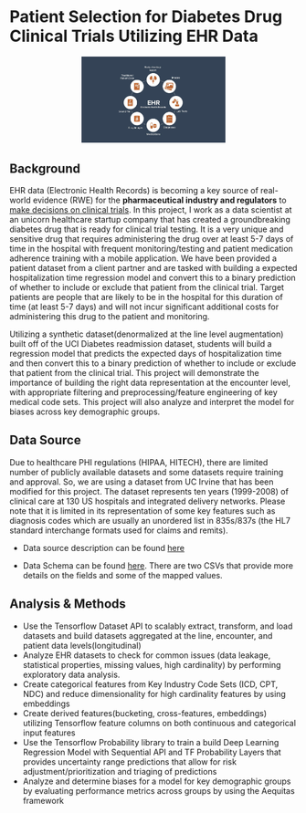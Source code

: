 #  Patient Selection for Diabetes Drug Clinical Trials Utilizing EHR Data 
<div align="center">
  <img src="https://github.com/Ting-DS/EHR-Patient-Selection-for-Clinical-Trials/blob/main/EHR.jpg" width="50%">
</div>

## Background
EHR data (Electronic Health Records) is becoming a key source of real-world evidence (RWE) for the **pharmaceutical industry and regulators** to [make decisions on clinical trials](https://www.fda.gov/news-events/speeches-fda-officials/breaking-down-barriers-between-clinical-trials-and-clinical-care-incorporating-real-world-evidence). In this project, I work as a data scientist at an unicorn healthcare startup company that has created a groundbreaking diabetes drug that is ready for clinical trial testing. It is a very unique and sensitive drug that requires administering the drug over at least 5-7 days of time in the hospital with frequent monitoring/testing and patient medication adherence training with a mobile application. We have been provided a patient dataset from a client partner and are tasked with building a expected hospitalization time regression model and convert this to a binary prediction of whether to include or exclude that patient from the clinical trial. Target patients are people that are likely to be in the hospital for this duration of time (at least 5-7 days) and will not incur significant additional costs for administering this drug to the patient and monitoring.

Utilizing a synthetic dataset(denormalized at the line level augmentation) built off of the UCI Diabetes readmission dataset, students will build a regression model that predicts the expected days of hospitalization time and then convert this to a binary prediction of whether to include or exclude that patient from the clinical trial. This project will demonstrate the importance of building the right data representation at the encounter level, with appropriate filtering and preprocessing/feature engineering of key medical code sets. This project will also analyze and interpret the model for biases across key demographic groups.

## Data Source

Due to healthcare PHI regulations (HIPAA, HITECH), there are limited number of publicly available datasets and some datasets require training and approval. So, we are using a dataset from UC Irvine that has been modified for this project. The dataset represents ten years (1999-2008) of clinical care at 130 US hospitals and integrated delivery networks. Please note that it is limited in its representation of some key features such as diagnosis codes which are usually an unordered list in 835s/837s (the HL7 standard interchange formats used for claims and remits).

 - Data source description can be found [here](https://archive.ics.uci.edu/dataset/296/diabetes+130-us+hospitals+for+years+1999-2008)

 - Data Schema can be found [here](https://github.com/udacity/nd320-c1-emr-data-starter/tree/master/project/data_schema_references). There are two CSVs that provide more details on the fields and some of the mapped values.

## Analysis & Methods
 - Use the Tensorflow Dataset API to scalably extract, transform, and load datasets and build datasets aggregated at the line, encounter, and patient data levels(longitudinal)
 - Analyze EHR datasets to check for common issues (data leakage, statistical properties, missing values, high cardinality) by performing exploratory data analysis.
 - Create categorical features from Key Industry Code Sets (ICD, CPT, NDC) and reduce dimensionality for high cardinality features by using embeddings
 - Create derived features(bucketing, cross-features, embeddings) utilizing Tensorflow feature columns on both continuous and categorical input features
 - Use the Tensorflow Probability library to train a build Deep Learning Regression Model with Sequential API and TF Probability Layers that provides uncertainty range predictions that allow for risk adjustment/prioritization and triaging of predictions
 - Analyze and determine biases for a model for key demographic groups by evaluating performance metrics across groups by using the Aequitas framework



